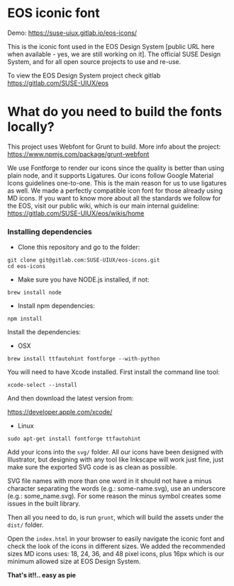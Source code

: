 # EOS iconic font

Demo: https://suse-uiux.gitlab.io/eos-icons/

This is the iconic font used in the EOS Design System [public URL here when available - yes, we are still working on it]. The official SUSE Design System, and for all open source projects to use and re-use.

To view the EOS Design System project check gitlab https://gitlab.com/SUSE-UIUX/eos

# What do you need to build the fonts locally?

This project uses Webfont for Grunt to build. More info about the project: https://www.npmjs.com/package/grunt-webfont

We use Fontforge to render our icons since the quality is better than using plain node, and it supports Ligatures.
Our icons follow Google Material Icons guidelines one-to-one. This is the main reason for us to use ligatures as well. We made a perfectly compatible icon font for those already using MD icons.
If you want to know more about all the standards we follow for the EOS, visit our public wiki, which is our main internal guideline: https://gitlab.com/SUSE-UIUX/eos/wikis/home

### Installing dependencies

- Clone this repository and go to the folder:

```
git clone git@gitlab.com:SUSE-UIUX/eos-icons.git
cd eos-icons
```

- Make sure you have NODE.js installed, if not:

```
brew install node
```

- Install npm dependencies:

```
npm install
```

Install the dependencies:

- OSX

```
brew install ttfautohint fontforge --with-python
```

You will need to have Xcode installed. First install the command line tool:

```
xcode-select --install
```

And then download the latest version from:

https://developer.apple.com/xcode/

- Linux

```
sudo apt-get install fontforge ttfautohint
```

Add your icons into the `svg/` folder. All our icons have been designed with Illustrator, but designing with any tool like Inkscape will work just fine, just make sure the exported SVG code is as clean as possible.

SVG file names with more than one word in it should not have a minus character separating the words (e.g.: some-name.svg), use an underscore (e.g.: some_name.svg). For some reason the minus symbol creates some issues in the built library.

Then all you need to do, is run `grunt`, which will build the assets under the `dist/` folder.

Open the `index.html` in your browser to easily navigate the iconic font and check the look of the icons in different sizes.
We added the recommended sizes MD icons uses: 18, 24, 36, and 48 pixel icons, plus 16px which is our minimum allowed size at EOS Design System.

**That's it!!.. easy as pie**
